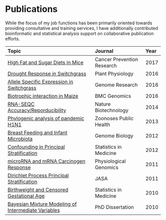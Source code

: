 # Publications

While the focus of my job functions has been primarily oriented towards providing consultative and training services,
I have additionally contributed bioinformatic and statistical analysis support on collaborative publication efforts.

| Topic | Journal | Year |
|:------|:--------|:-----|
| [High Fat and Sugar Diets in Mice](http://cancerpreventionresearch.aacrjournals.org/content/10/10/553.long) | Cancer Prevention Research | 2017 |
| [Drought Response in Switchgrass](http://www.plantphysiol.org/content/172/2/734) | Plant Physiology | 2016 |
| [Allele Specific Expression in Switchgrass](genome.cshlp.org/content/early/2016/03/07/gr.198135.115) | Genome Research | 2016 |
| [Biotrophic interaction in Maize](https://bmcgenomics.biomedcentral.com/articles/10.1186/s12864-016-2546-0) | BMC Genomics | 2016 |
| [RNA-SEQC Accuracy/Reporducibility](https://www.nature.com/articles/nbt.2957) | Nature Biotechnology | 2014 |
| [Phylogenic analysis of pandemic H1N1](http://onlinelibrary.wiley.com/doi/10.1111/zph.12006/abstract) | Zoonoses Public Health | 2013 |
| [Breast Feeding and Infant Microbiota](https://genomebiology.biomedcentral.com/articles/10.1186/gb-2012-13-4-r32) | Genome Biology | 2012 |
| [Confounding in Principal Stratification](http://onlinelibrary.wiley.com/doi/10.1002/sim.4472/abstract) | Statistics in Medicine | 2012 |
| [microRNA and mRNA Carcinogen Response](http://www.physiology.org/doi/pdf/10.1152/physiolgenomics.00213.2010) | Physiological Genomics | 2011 |
| [Dirichlet Process Principal Stratification](https://www.jstor.org/stable/23239541?seq=1#page_scan_tab_contents) | JASA | 2011 |
| [Birthweight and Censored Gestational Age](https://www.ncbi.nlm.nih.gov/pmc/articles/PMC5013733/) | Statistics in Medicine | 2010 |
| [Bayesian Mixture Modeling of Intermediate Variables](https://dukespace.lib.duke.edu/dspace/handle/10161/2983) | PhD Dissertation | 2010 |



